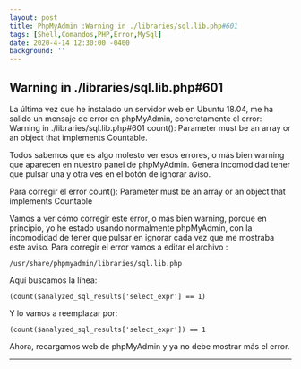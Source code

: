 ```yaml
---
layout: post
title: PhpMyAdmin :Warning in ./libraries/sql.lib.php#601
tags: [Shell,Comandos,PHP,Error,MySql]
date: 2020-4-14 12:30:00 -0400
background: ''
---
```


## Warning in ./libraries/sql.lib.php#601

La última vez que he instalado un servidor web en Ubuntu 18.04, me ha salido un mensaje de error en phpMyAdmin, concretamente el error: Warning in ./libraries/sql.lib.php#601
count(): Parameter must be an array or an object that implements Countable.

Todos sabemos que es algo molesto ver esos errores, o más bien warning que aparecen en nuestro panel de phpMyAdmin. Genera incomodidad tener que pulsar una y otra ves en el botón de ignorar aviso.

Para corregir el error count(): Parameter must be an array or an object that implements Countable

Vamos a ver cómo corregir este error, o más bien warning, porque en principio, yo he estado usando normalmente phpMyAdmin, con la incomodidad de tener que pulsar en ignorar cada vez que me mostraba este aviso. Para corregir el error vamos a editar el archivo :

	/usr/share/phpmyadmin/libraries/sql.lib.php

Aquí buscamos la línea:

	(count($analyzed_sql_results['select_expr'] == 1)

Y lo vamos a reemplazar por:

	(count($analyzed_sql_results['select_expr']) == 1

Ahora, recargamos web de phpMyAdmin y ya no debe mostrar más el error.
 ___

